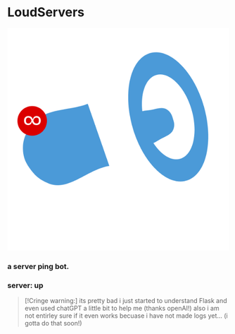 # LoudServers
![logo](https://github.com/webbrowser11/LoudServers/blob/main/favicon.png)
### a server ping bot.
### server: up




> [!Cringe warning:]
> its pretty bad i just started to understand Flask and even used chatGPT a little bit to help me (thanks openAI!)
> also i am not entirley sure if it even works becuase i have not made logs yet... (i gotta do that soon!)

